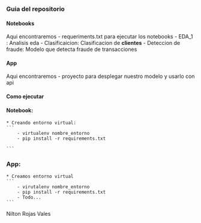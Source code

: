 ### Guia del repositorio


#### Notebooks

Aqui encontraremos
    - requeriments.txt para ejecutar los notebooks
    - EDA_1 : Analisis eda
    - Clasificaicion: Clasificacion de **clientes**
    - Deteccion de fraude: Modelo que detecta fraude de transacciones 

#### App

Aqui encontraremos
    - proyecto para desplegar nuestro modelo y usarlo con api


#### Como ejecutar

#### Notebook:
    * Creando entorno virtual:
    ```
        - virtualenv nombre_entorno
        - pip install -r requirements.txt

    ```

### App:
    * Creamos entorno virtual
    ```
        - virutalenv nombre_entorno
        - pip install -r requirements.txt
        - Todo...
    ```

Nilton Rojas Vales